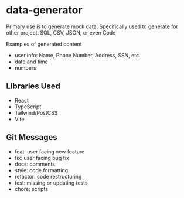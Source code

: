# data-generator
Primary use is to generate mock data.
Specifically used to generate for other project: SQL, CSV, JSON, or even Code

Examples of generated content
- user info: Name, Phone Number, Address, SSN, etc
- date and time
- numbers

## Libraries Used
- React
- TypeScript
- Tailwind/PostCSS
- Vite

## Git Messages
- feat: user facing new feature
- fix: user facing bug fix
- docs: comments
- style: code formatting
- refactor: code restructuring
- test: missing or updating tests
- chore: scripts